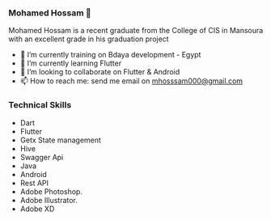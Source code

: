 ### Mohamed Hossam 👋

Mohamed Hossam is a recent graduate from the College of CIS in Mansoura with an excellent grade in his graduation project

- 🔭 I’m currently training on Bdaya development - Egypt
- 🌱 I’m currently learning Flutter
- 👯 I’m looking to collaborate on Flutter & Android
- 📫 How to reach me: send me email on mhosssam000@gmail.com

### Technical Skills
- Dart
- Flutter
- Getx State management
- Hive
- Swagger Api
- Java
- Android
- Rest API
- Adobe Photoshop.
- Adobe Illustrator.
- Adobe XD


